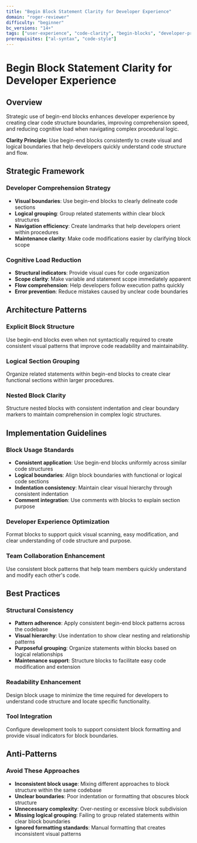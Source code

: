 ```yaml
---
title: "Begin Block Statement Clarity for Developer Experience"
domain: "roger-reviewer"
difficulty: "beginner"
bc_versions: "14+"
tags: ["user-experience", "code-clarity", "begin-blocks", "developer-productivity", "code-comprehension"]
prerequisites: ["al-syntax", "code-style"]
---
```

# Begin Block Statement Clarity for Developer Experience

## Overview

Strategic use of begin-end blocks enhances developer experience by creating clear code structure boundaries, improving comprehension speed, and reducing cognitive load when navigating complex procedural logic.

**Clarity Principle**: Use begin-end blocks consistently to create visual and logical boundaries that help developers quickly understand code structure and flow.

## Strategic Framework

### Developer Comprehension Strategy
- **Visual boundaries**: Use begin-end blocks to clearly delineate code sections
- **Logical grouping**: Group related statements within clear block structures
- **Navigation efficiency**: Create landmarks that help developers orient within procedures
- **Maintenance clarity**: Make code modifications easier by clarifying block scope

### Cognitive Load Reduction
- **Structural indicators**: Provide visual cues for code organization
- **Scope clarity**: Make variable and statement scope immediately apparent
- **Flow comprehension**: Help developers follow execution paths quickly
- **Error prevention**: Reduce mistakes caused by unclear code boundaries

## Architecture Patterns

### Explicit Block Structure
Use begin-end blocks even when not syntactically required to create consistent visual patterns that improve code readability and maintainability.

### Logical Section Grouping
Organize related statements within begin-end blocks to create clear functional sections within larger procedures.

### Nested Block Clarity
Structure nested blocks with consistent indentation and clear boundary markers to maintain comprehension in complex logic structures.

## Implementation Guidelines

### Block Usage Standards
- **Consistent application**: Use begin-end blocks uniformly across similar code structures
- **Logical boundaries**: Align block boundaries with functional or logical code sections
- **Indentation consistency**: Maintain clear visual hierarchy through consistent indentation
- **Comment integration**: Use comments with blocks to explain section purpose

### Developer Experience Optimization
Format blocks to support quick visual scanning, easy modification, and clear understanding of code structure and purpose.

### Team Collaboration Enhancement
Use consistent block patterns that help team members quickly understand and modify each other's code.

## Best Practices

### Structural Consistency
- **Pattern adherence**: Apply consistent begin-end block patterns across the codebase
- **Visual hierarchy**: Use indentation to show clear nesting and relationship patterns
- **Purposeful grouping**: Organize statements within blocks based on logical relationships
- **Maintenance support**: Structure blocks to facilitate easy code modification and extension

### Readability Enhancement
Design block usage to minimize the time required for developers to understand code structure and locate specific functionality.

### Tool Integration
Configure development tools to support consistent block formatting and provide visual indicators for block boundaries.

## Anti-Patterns

### Avoid These Approaches
- **Inconsistent block usage**: Mixing different approaches to block structure within the same codebase
- **Unclear boundaries**: Poor indentation or formatting that obscures block structure
- **Unnecessary complexity**: Over-nesting or excessive block subdivision
- **Missing logical grouping**: Failing to group related statements within clear block boundaries
- **Ignored formatting standards**: Manual formatting that creates inconsistent visual patterns

